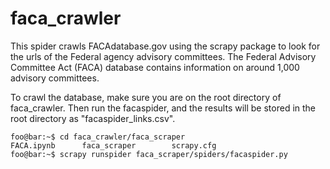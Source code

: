 # faca_crawler

This spider crawls FACAdatabase.gov using the scrapy package to look for the urls of the Federal agency advisory committees. The Federal Advisory Committee Act (FACA) database contains information on around 1,000 advisory committees.

To crawl the database, make sure you are on the root directory of faca_crawler.
Then run the facaspider, and the results will be stored in the root directory as "facaspider_links.csv".

```console
foo@bar:~$ cd faca_crawler/faca_scraper
FACA.ipynb		faca_scraper		scrapy.cfg
foo@bar:~$ scrapy runspider faca_scraper/spiders/facaspider.py
```
